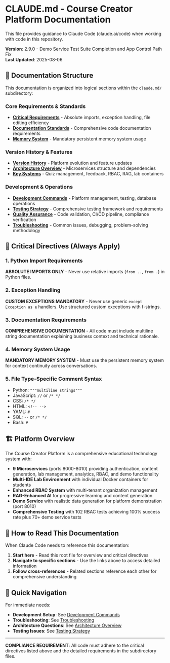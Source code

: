 # CLAUDE.md - Course Creator Platform Documentation

This file provides guidance to Claude Code (claude.ai/code) when working with code in this repository.

**Version**: 2.9.0 - Demo Service Test Suite Completion and App Control Path Fix  
**Last Updated**: 2025-08-06

## 📁 Documentation Structure

This documentation is organized into logical sections within the `claude.md/` subdirectory:

### Core Requirements & Standards
- **[Critical Requirements](claude.md/01-critical-requirements.md)** - Absolute imports, exception handling, file editing efficiency
- **[Documentation Standards](claude.md/02-documentation-standards.md)** - Comprehensive code documentation requirements
- **[Memory System](claude.md/03-memory-system.md)** - Mandatory persistent memory system usage

### Version History & Features
- **[Version History](claude.md/04-version-history.md)** - Platform evolution and feature updates
- **[Architecture Overview](claude.md/05-architecture.md)** - Microservices structure and dependencies
- **[Key Systems](claude.md/06-key-systems.md)** - Quiz management, feedback, RBAC, RAG, lab containers

### Development & Operations
- **[Development Commands](claude.md/07-development-commands.md)** - Platform management, testing, database operations
- **[Testing Strategy](claude.md/08-testing-strategy.md)** - Comprehensive testing framework and requirements
- **[Quality Assurance](claude.md/09-quality-assurance.md)** - Code validation, CI/CD pipeline, compliance verification
- **[Troubleshooting](claude.md/10-troubleshooting.md)** - Common issues, debugging, problem-solving methodology

## 🚨 Critical Directives (Always Apply)

### 1. Python Import Requirements
**ABSOLUTE IMPORTS ONLY** - Never use relative imports (`from ..`, `from .`) in Python files.

### 2. Exception Handling
**CUSTOM EXCEPTIONS MANDATORY** - Never use generic `except Exception as e` handlers. Use structured custom exceptions with f-strings.

### 3. Documentation Requirements
**COMPREHENSIVE DOCUMENTATION** - All code must include multiline string documentation explaining business context and technical rationale.

### 4. Memory System Usage
**MANDATORY MEMORY SYSTEM** - Must use the persistent memory system for context continuity across conversations.

### 5. File Type-Specific Comment Syntax
- Python: `"""multiline strings"""` 
- JavaScript: `//` or `/* */`
- CSS: `/* */`
- HTML: `<!-- -->`
- YAML: `#`
- SQL: `--` or `/* */`
- Bash: `#`

## 🏗️ Platform Overview

The Course Creator Platform is a comprehensive educational technology system with:

- **9 Microservices** (ports 8000-8010) providing authentication, content generation, lab management, analytics, RBAC, and demo functionality
- **Multi-IDE Lab Environment** with individual Docker containers for students
- **Enhanced RBAC System** with multi-tenant organization management
- **RAG-Enhanced AI** for progressive learning and content generation
- **Demo Service** with realistic data generation for platform demonstration (port 8010)
- **Comprehensive Testing** with 102 RBAC tests achieving 100% success rate plus 70+ demo service tests

## 📖 How to Read This Documentation

When Claude Code needs to reference this documentation:

1. **Start here** - Read this root file for overview and critical directives
2. **Navigate to specific sections** - Use the links above to access detailed information
3. **Follow cross-references** - Related sections reference each other for comprehensive understanding

## 🔄 Quick Navigation

For immediate needs:
- **Development Setup**: See [Development Commands](claude.md/07-development-commands.md)
- **Troubleshooting**: See [Troubleshooting](claude.md/10-troubleshooting.md)
- **Architecture Questions**: See [Architecture Overview](claude.md/05-architecture.md)
- **Testing Issues**: See [Testing Strategy](claude.md/08-testing-strategy.md)

---

**COMPLIANCE REQUIREMENT**: All code must adhere to the critical directives listed above and the detailed requirements in the subdirectory files.